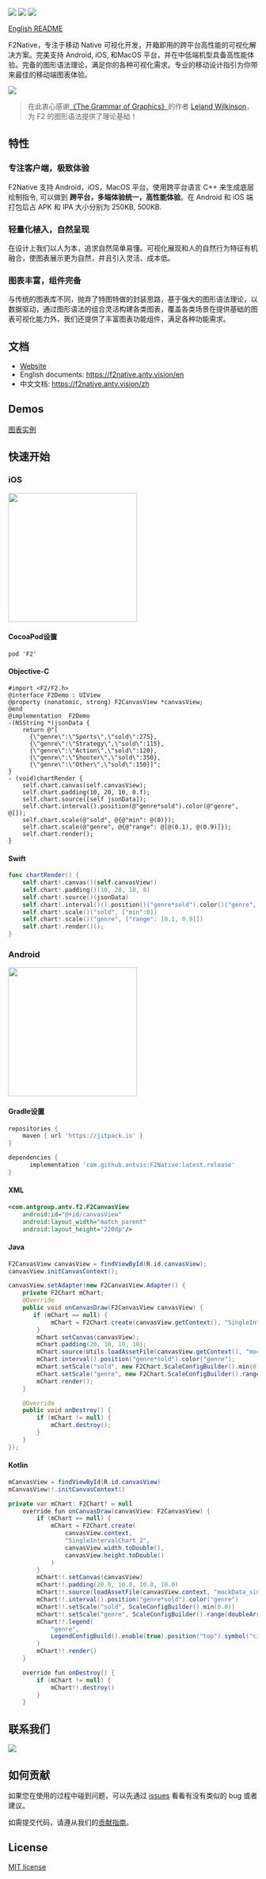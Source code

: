 ![](https://gw.alipayobjects.com/mdn/rms_04a9e5/afts/img/A*sK26T47j3tEAAAAAAAAAAAAAARQnAQ)
![](https://img.shields.io/badge/language-c++-red.svg) ![](https://img.shields.io/badge/license-MIT-000000.svg)

[English README](./README_en.md)

F2Native，专注于移动 Native 可视化开发，开箱即用的跨平台高性能的可视化解决方案。完美支持 Android, iOS, 和MacOS 平台，并在中低端机型具备高性能体验。完备的图形语法理论，满足你的各种可视化需求。专业的移动设计指引为你带来最佳的移动端图表体验。

![](https://gw.alipayobjects.com/mdn/rms_04a9e5/afts/img/A*kWF0TYboysoAAAAAAAAAAAAAARQnAQ)
> 在此衷心感谢[《The Grammar of Graphics》](https://www.cs.uic.edu/~wilkinson/TheGrammarOfGraphics/GOG.html)的作者 [Leland Wilkinson](https://en.wikipedia.org/wiki/Leland_Wilkinson)，为 F2 的图形语法提供了理论基础！


## 特性

### 专注客户端，极致体验

F2Native 支持 Android，iOS，MacOS 平台。使用跨平台语言 C++ 来生成底层绘制指令, 可以做到 **跨平台，多端体验统一，高性能体验**。在 Android 和 iOS 端打包后占 APK 和 IPA 大小分别为 250KB, 500KB.

### 轻量化植入，自然呈现
在设计上我们以人为本，追求自然简单易懂。可视化展现和人的自然行为特征有机融合，使图表展示更为自然，并且引入灵活、成本低。

### 图表丰富，组件完备
与传统的图表库不同，抛弃了特图特做的封装思路，基于强大的图形语法理论，以数据驱动，通过图形语法的组合灵活构建各类图表，覆盖各类场景在提供基础的图表可视化能力外，我们还提供了丰富图表功能组件，满足各种功能需求。



## 文档

* [Website](https://f2native.antv.vision/)
* English documents: https://f2native.antv.vision/en
* 中文文档: https://f2native.antv.vision/zh

## Demos

[图表实例](https://f2native.antv.vision/zh/docs/examples/line/line)

## 快速开始

### iOS
<img width = "260" src = "https://gw.alipayobjects.com/mdn/rms_b413ff/afts/img/A*ZJ-iRby9Gt4AAAAAAAAAAAAAARQnAQ"/>

#### CocoaPod设置
```pod
pod 'F2'
```

#### Objective-C
```obj-c
#import <F2/F2.h>
@interface F2Demo : UIView
@property (nonatomic, strong) F2CanvasView *canvasView;
@end
@implementation  F2Demo
-(NSString *)jsonData {
    return @"[
      {\"genre\":\"Sports\",\"sold\":275},
      {\"genre\":\"Strategy\",\"sold\":115},
      {\"genre\":\"Action\",\"sold\":120},
      {\"genre\":\"Shooter\",\"sold\":350},
      {\"genre\":\"Other\",\"sold\":150}]";
}
- (void)chartRender {
    self.chart.canvas(self.canvasView);
    self.chart.padding(10, 20, 10, 0.f);
    self.chart.source([self jsonData]);
    self.chart.interval().position(@"genre*sold").color(@"genre", @[]);
    self.chart.scale(@"sold", @{@"min": @(0)});
    self.chart.scale(@"genre", @{@"range": @[@(0.1), @(0.9)]});
    self.chart.render();
}
```

#### Swift
```swift
func chartRender() {
    self.chart!.canvas()(self.canvasView!)
    self.chart!.padding()(10, 20, 10, 0)
    self.chart!.source()(jsonData)
    self.chart!.interval()().position()("genre*sold").color()("genre", [])
    self.chart!.scale()("sold", ["min":0])
    self.chart!.scale()("genre", ["range": [0.1, 0.9]])
    self.chart!.render()();
}
```


### Android
<img width = "260" src = "https://gw.alipayobjects.com/mdn/rms_b413ff/afts/img/A*YTFkT4NizlIAAAAAAAAAAAAAARQnAQ"/>

#### Gradle设置
```gradle
repositories {
    maven { url 'https://jitpack.io' }
}

dependencies {
      implementation 'com.github.antvis:F2Native:latest.release'
}
```

#### XML
```xml
<com.antgroup.antv.f2.F2CanvasView
    android:id="@+id/canvasView"
    android:layout_width="match_parent"
    android:layout_height="220dp"/>
```

#### Java
```java
F2CanvasView canvasView = findViewById(R.id.canvasView);
canvasView.initCanvasContext();

canvasView.setAdapter(new F2CanvasView.Adapter() {
    private F2Chart mChart;
    @Override
    public void onCanvasDraw(F2CanvasView canvasView) {
       if (mChart == null) {
            mChart = F2Chart.create(canvasView.getContext(), "SingleIntervalChart_2", canvasView.getWidth(), canvasView.getHeight());
        }
        mChart.setCanvas(canvasView);
        mChart.padding(20, 10, 10, 10);
        mChart.source(Utils.loadAssetFile(canvasView.getContext(), "mockData_singleIntervalChart_2.json"));
        mChart.interval().position("genre*sold").color("genre");
        mChart.setScale("sold", new F2Chart.ScaleConfigBuilder().min(0));
        mChart.setScale("genre", new F2Chart.ScaleConfigBuilder().range(new double[]{0.1, 0.9}));
        mChart.render();
    }

    @Override
    public void onDestroy() {
        if (mChart != null) {
            mChart.destroy();
        }
    }
});
```

#### Kotlin
```java
mCanvasView = findViewById(R.id.canvasView)
mCanvasView!!.initCanvasContext()

private var mChart: F2Chart? = null
    override fun onCanvasDraw(canvasView: F2CanvasView) {
        if (mChart == null) {
            mChart = F2Chart.create(
                canvasView.context,
                "SingleIntervalChart_2",
                canvasView.width.toDouble(),
                canvasView.height.toDouble()
            )
        }
        mChart!!.setCanvas(canvasView)
        mChart!!.padding(20.0, 10.0, 10.0, 10.0)
        mChart!!.source(loadAssetFile(canvasView.context, "mockData_singleIntervalChart_2.json"))
        mChart!!.interval().position("genre*sold").color("genre")
        mChart!!.setScale("sold", ScaleConfigBuilder().min(0.0))
        mChart!!.setScale("genre", ScaleConfigBuilder().range(doubleArrayOf(0.1, 0.9)))
        mChart!!.legend(
            "genre",
            LegendConfigBuild().enable(true).position("top").symbol("circle").setOption("radius", 3)
        )
        mChart!!.render()
    }

    override fun onDestroy() {
        if (mChart != null) {
            mChart!!.destroy()
        }
    }
```

## 联系我们
![](https://gw.alipayobjects.com/mdn/rms_b413ff/afts/img/A*O-tFT7mMQ74AAAAAAAAAAAAAARQnAQ)

## 如何贡献

如果您在使用的过程中碰到问题，可以先通过 [issues]() 看看有没有类似的 bug 或者建议。

如需提交代码，请遵从我们的[贡献指南](./CONTRIBUTING.md)。

## License
[MIT license](./LICENSE)
